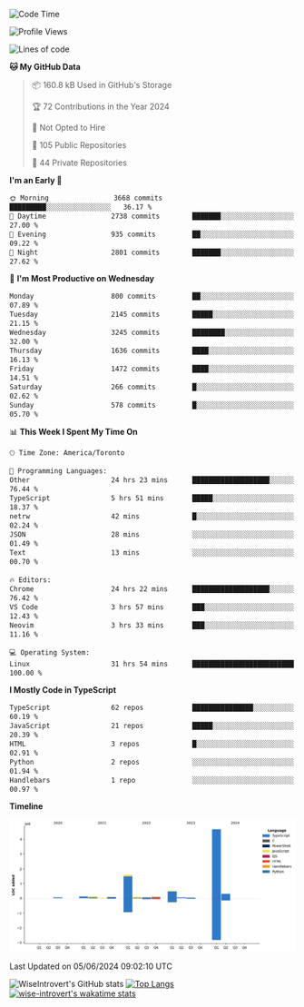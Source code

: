 <!--START_SECTION:waka-->
![Code Time](http://img.shields.io/badge/Code%20Time-1%2C668%20hrs%2046%20mins-blue)

![Profile Views](http://img.shields.io/badge/Profile%20Views-1-blue)

![Lines of code](https://img.shields.io/badge/From%20Hello%20World%20I%27ve%20Written-7.7%20million%20lines%20of%20code-blue)

**🐱 My GitHub Data** 

> 📦 160.8 kB Used in GitHub's Storage 
 > 
> 🏆 72 Contributions in the Year 2024
 > 
> 🚫 Not Opted to Hire
 > 
> 📜 105 Public Repositories 
 > 
> 🔑 44 Private Repositories 
 > 
**I'm an Early 🐤** 

```text
🌞 Morning                3668 commits        █████████░░░░░░░░░░░░░░░░   36.17 % 
🌆 Daytime                2738 commits        ███████░░░░░░░░░░░░░░░░░░   27.00 % 
🌃 Evening                935 commits         ██░░░░░░░░░░░░░░░░░░░░░░░   09.22 % 
🌙 Night                  2801 commits        ███████░░░░░░░░░░░░░░░░░░   27.62 % 
```
📅 **I'm Most Productive on Wednesday** 

```text
Monday                   800 commits         ██░░░░░░░░░░░░░░░░░░░░░░░   07.89 % 
Tuesday                  2145 commits        █████░░░░░░░░░░░░░░░░░░░░   21.15 % 
Wednesday                3245 commits        ████████░░░░░░░░░░░░░░░░░   32.00 % 
Thursday                 1636 commits        ████░░░░░░░░░░░░░░░░░░░░░   16.13 % 
Friday                   1472 commits        ████░░░░░░░░░░░░░░░░░░░░░   14.51 % 
Saturday                 266 commits         █░░░░░░░░░░░░░░░░░░░░░░░░   02.62 % 
Sunday                   578 commits         █░░░░░░░░░░░░░░░░░░░░░░░░   05.70 % 
```


📊 **This Week I Spent My Time On** 

```text
🕑︎ Time Zone: America/Toronto

💬 Programming Languages: 
Other                    24 hrs 23 mins      ███████████████████░░░░░░   76.44 % 
TypeScript               5 hrs 51 mins       █████░░░░░░░░░░░░░░░░░░░░   18.37 % 
netrw                    42 mins             █░░░░░░░░░░░░░░░░░░░░░░░░   02.24 % 
JSON                     28 mins             ░░░░░░░░░░░░░░░░░░░░░░░░░   01.49 % 
Text                     13 mins             ░░░░░░░░░░░░░░░░░░░░░░░░░   00.70 % 

🔥 Editors: 
Chrome                   24 hrs 22 mins      ███████████████████░░░░░░   76.42 % 
VS Code                  3 hrs 57 mins       ███░░░░░░░░░░░░░░░░░░░░░░   12.43 % 
Neovim                   3 hrs 33 mins       ███░░░░░░░░░░░░░░░░░░░░░░   11.16 % 

💻 Operating System: 
Linux                    31 hrs 54 mins      █████████████████████████   100.00 % 
```

**I Mostly Code in TypeScript** 

```text
TypeScript               62 repos            ███████████████░░░░░░░░░░   60.19 % 
JavaScript               21 repos            █████░░░░░░░░░░░░░░░░░░░░   20.39 % 
HTML                     3 repos             █░░░░░░░░░░░░░░░░░░░░░░░░   02.91 % 
Python                   2 repos             ░░░░░░░░░░░░░░░░░░░░░░░░░   01.94 % 
Handlebars               1 repo              ░░░░░░░░░░░░░░░░░░░░░░░░░   00.97 % 
```



**Timeline**

![Lines of Code chart](https://raw.githubusercontent.com/wise-introvert/wise-introvert/master/assets/bar_graph.png)


 Last Updated on 05/06/2024 09:02:10 UTC
<!--END_SECTION:waka-->

![WiseIntrovert's GitHub stats](https://github-readme-stats.vercel.app/api?username=wise-introvert&count_private=true&show_icons=true)
[![Top Langs](https://github-readme-stats.vercel.app/api/top-langs/?username=wise-introvert&langs_count=10)](https://github.com/anuraghazra/github-readme-stats)
[![wise-introvert's wakatime stats](https://github-readme-stats.vercel.app/api/wakatime?username=wiseintrovert)](https://github.com/anuraghazra/github-readme-stats)
